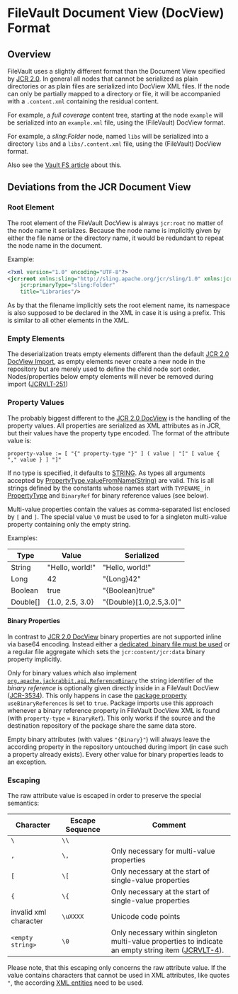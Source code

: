 <!--
   Licensed to the Apache Software Foundation (ASF) under one or more
   contributor license agreements.  See the NOTICE file distributed with
   this work for additional information regarding copyright ownership.
   The ASF licenses this file to You under the Apache License, Version 2.0
   (the "License"); you may not use this file except in compliance with
   the License.  You may obtain a copy of the License at

       http://www.apache.org/licenses/LICENSE-2.0

   Unless required by applicable law or agreed to in writing, software
   distributed under the License is distributed on an "AS IS" BASIS,
   WITHOUT WARRANTIES OR CONDITIONS OF ANY KIND, either express or implied.
   See the License for the specific language governing permissions and
   limitations under the License.
-->

FileVault Document View (DocView) Format
=================

<!-- MACRO{toc} -->

Overview
----------

FileVault uses a slightly different format than the Document View specified by [JCR 2.0][jcr-docview].
In general all nodes that cannot be serialized as plain directories or as plain files are 
serialized into DocView XML files. If the node can only be partially mapped to a directory or file,
it will be accompanied with a `.content.xml` containing the residual content. 

For example, a _full coverage_ content tree, starting at the node `example` will be serialized into
an `example.xml` file, using the (FileVault) DocView format.

For example, a _sling:Folder_ node, named `libs` will be serialized into a directory `libs` and a
`libs/.content.xml` file, using the (FileVault) DocView format.

Also see the [Vault FS article](vaultfs.html) about this.

Deviations from the JCR Document View
-----------------------------

### Root Element

The root element of the FileVault DocView is always `jcr:root` no matter of the node name it serializes.
Because the node name is implicitly given by either the file name or the directory name, it would be
redundant to repeat the node name in the document.

Example:

```xml
<?xml version="1.0" encoding="UTF-8"?>
<jcr:root xmlns:sling="http://sling.apache.org/jcr/sling/1.0" xmlns:jcr="http://www.jcp.org/jcr/1.0"
    jcr:primaryType="sling:Folder"
    title="Libraries"/>
```

As by that the filename implicitly sets the root element name, its namespace is also supposed to be declared in the XML in case it is using a prefix. This is similar to all other elements in the XML.

### Empty Elements

The deserialization treats empty elements different than the default [JCR 2.0 DocView Import][import-docview], as
empty elements never create a new node in the repository but are merely used to define the child node 
sort order.
Nodes/properties below empty elements will never be removed during import ([JCRVLT-251](https://issues.apache.org/jira/browse/JCRVLT-251))

### Property Values

The probably biggest different to the [JCR 2.0 DocView][jcr-docview] is the handling of the property values.
All properties are serialized as XML attributes as in JCR, but their values have the property type 
encoded. The format of the attribute value is:

```
property-value := [ "{" property-type "}" ] ( value | "[" [ value { "," value } ] "]"
```

If no type is specified, it defaults to [STRING][pt-string].
As types all arguments accepted by [PropertyType.valueFromName(String)](https://docs.adobe.com/docs/en/spec/jsr170/javadocs/jcr-2.0/javax/jcr/PropertyType.html#valueFromName(java.lang.String)) are valid.
This is all strings defined by the constants whose names start with `TYPENAME_` in [PropertyType](https://docs.adobe.com/docs/en/spec/jsr170/javadocs/jcr-2.0/javax/jcr/PropertyType.html) and `BinaryRef` for binary reference values (see below).

Multi-value properties contain the values as comma-separated list enclosed by `[` and `]`. The special value `\0` must be used to for a singleton multi-value property containing only the empty string.

Examples:

| Type    | Value           | Serialized               |
|---------|-----------------|--------------------------|
| String  | "Hello, world!" | "Hello, world!"          |
| Long    | 42              | "{Long}42"               |
| Boolean | true            | "{Boolean}true"          |
| Double[]| {1.0, 2.5, 3.0} | "{Double}[1.0,2.5,3.0]" |

#### Binary Properties

In contrast to [JCR 2.0 DocView][jcr-docview] binary properties are not supported inline via base64 encoding. Instead either a [dedicated .binary file must be used](vaultfs.html#Binary_Properties) or a regular file aggregate which sets the `jcr:content/jcr:data` binary property implicitly.

Only for binary values which also implement [`org.apache.jackrabbit.api.ReferenceBinary`][ref-binary] the string identifier of the *binary reference* is optionally given directly inside in a FileVault DocView ([JCR-3534](https://issues.apache.org/jira/browse/JCR-3534)). This only happens in case the [package property](properties.html) `useBinaryReferences` is set to `true`. Package imports use this approach whenever a binary reference property in FileVault DocView XML is found (with `property-type` = `BinaryRef`). This only works if the source and the destination repository of the package share the same data store.

Empty binary attributes (with values `"{Binary}"`) will always leave the according property in the repository untouched during import (in case such a property already exists). Every other value for binary properties leads to an exception.

### Escaping

The raw attribute value is escaped in order to preserve the special semantics:

| Character | Escape Sequence | Comment |
|-----------|-----------------|---------|
| `\`       | `\\`            |         |
| `,`       | `\,`           | Only necessary for multi-value properties |
| `[`       | `\[`           | Only necessary at the start of single-value properties |
| `{`       | `\{`           | Only necessary at the start of single-value properties |
| invalid xml character| `\uXXXX` | Unicode code points |
| `<empty string>` | `\0` | Only necessary within singleton multi-value properties to indicate an empty string item ([JCRVLT-4](https://issues.apache.org/jira/browse/JCRVLT-4)). |

Please note, that this escaping only concerns the raw attribute value. If the value contains
characters that cannot be used in XML attributes, like quotes `"`, the according [XML entities](https://www.w3.org/TR/xml/#dt-escape) need to be used.


[jcr-docview]: https://docs.adobe.com/content/docs/en/spec/jcr/2.0/7_Export.html#7.3%20Document%20View
[import-docview]: https://docs.adobe.com/content/docs/en/spec/jcr/2.0/11_Import.html#11.1%20Importing%20Document%20View
[pt-string]: https://docs.adobe.com/docs/en/spec/jsr170/javadocs/jcr-2.0/javax/jcr/PropertyType.html#STRING
[ref-binary]: https://jackrabbit.apache.org/oak/docs/apidocs/org/apache/jackrabbit/api/ReferenceBinary.html